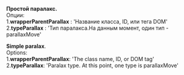 **Простой паралакс.**  <br>
Опции: <br>
  1.**wrapperParentParallax** : 'Название класса, ID, или тега DOM'<br>
  2.**typeParallax** : 'Тип паралакса.На данным момент, один тип - parallaxMove'


**Simple paralax**. <br>
Options:<br>
  1.**wrapperParentParallax**: 'The class name, ID, or DOM tag'<br>
  2.**typeParallax**: 'Paralax type. At this point, one type is parallaxMove'

